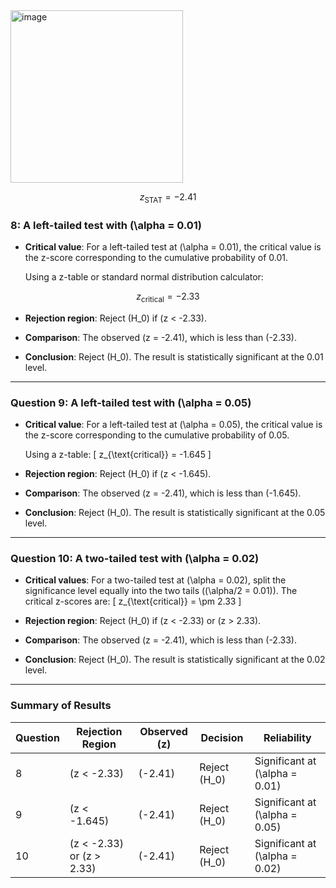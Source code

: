 <img width="276" alt="image" src="https://github.com/user-attachments/assets/ff8fe0a0-2cbf-41e8-bd23-8aa1064bcbc2">

$$
z_{\text{STAT}} = -2.41
$$

### **8: A left-tailed test with \(\alpha = 0.01\)**
- **Critical value**: For a left-tailed test at \(\alpha = 0.01\), the critical value is the z-score corresponding to the cumulative probability of 0.01.

  Using a z-table or standard normal distribution calculator:

$$
z_{\text{critical}} = -2.33
$$

- **Rejection region**: Reject \(H_0\) if \(z < -2.33\).

- **Comparison**: The observed \(z = -2.41\), which is less than \(-2.33\).

- **Conclusion**: Reject \(H_0\). The result is statistically significant at the 0.01 level.

---

### **Question 9: A left-tailed test with \(\alpha = 0.05\)**

- **Critical value**: For a left-tailed test at \(\alpha = 0.05\), the critical value is the z-score corresponding to the cumulative probability of 0.05.

  Using a z-table:
  \[
  z_{\text{critical}} = -1.645
  \]

- **Rejection region**: Reject \(H_0\) if \(z < -1.645\).

- **Comparison**: The observed \(z = -2.41\), which is less than \(-1.645\).

- **Conclusion**: Reject \(H_0\). The result is statistically significant at the 0.05 level.

---

### **Question 10: A two-tailed test with \(\alpha = 0.02\)**

- **Critical values**: For a two-tailed test at \(\alpha = 0.02\), split the significance level equally into the two tails (\(\alpha/2 = 0.01\)). The critical z-scores are:
  \[
  z_{\text{critical}} = \pm 2.33
  \]

- **Rejection region**: Reject \(H_0\) if \(z < -2.33\) or \(z > 2.33\).

- **Comparison**: The observed \(z = -2.41\), which is less than \(-2.33\).

- **Conclusion**: Reject \(H_0\). The result is statistically significant at the 0.02 level.

---

### **Summary of Results**

| Question | Rejection Region                  | Observed \(z\) | Decision       | Reliability                |
|----------|-----------------------------------|----------------|----------------|----------------------------|
| 8        | \(z < -2.33\)                    | \(-2.41\)      | Reject \(H_0\) | Significant at \(\alpha = 0.01\) |
| 9        | \(z < -1.645\)                   | \(-2.41\)      | Reject \(H_0\) | Significant at \(\alpha = 0.05\) |
| 10       | \(z < -2.33\) or \(z > 2.33\)    | \(-2.41\)      | Reject \(H_0\) | Significant at \(\alpha = 0.02\) |
